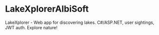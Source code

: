 # LakeXplorerAlbiSoft
LakeXplorer - Web app for discovering lakes. C#/ASP.NET, user sightings, JWT auth. Explore nature!
